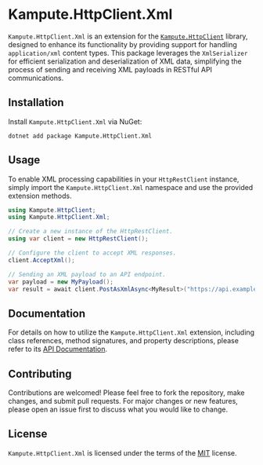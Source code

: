 # Kampute.HttpClient.Xml

`Kampute.HttpClient.Xml` is an extension for the [`Kampute.HttpClient`](https://www.nuget.org/packages/Kampute.HttpClient) library,
designed to enhance its functionality by providing support for handling `application/xml` content types. This package leverages
the `XmlSerializer` for efficient serialization and deserialization of XML data, simplifying the process of sending and receiving
XML payloads in RESTful API communications.

## Installation

Install `Kampute.HttpClient.Xml` via NuGet:

```shell
dotnet add package Kampute.HttpClient.Xml
```

## Usage

To enable XML processing capabilities in your `HttpRestClient` instance, simply import the `Kampute.HttpClient.Xml` namespace and
use the provided extension methods.

```csharp
using Kampute.HttpClient;
using Kampute.HttpClient.Xml;

// Create a new instance of the HttpRestClient.
using var client = new HttpRestClient();

// Configure the client to accept XML responses.
client.AcceptXml();

// Sending an XML payload to an API endpoint.
var payload = new MyPayload();
var result = await client.PostAsXmlAsync<MyResult>("https://api.example.com/resource", payload);
```

## Documentation

For details on how to utilize the `Kampute.HttpClient.Xml` extension, including class references, method signatures, and property
descriptions, please refer to its [API Documentation](https://kampute.github.io/http-client/api/Kampute.HttpClient.Xml.html).

## Contributing

Contributions are welcomed! Please feel free to fork the repository, make changes, and submit pull requests. For major changes or new
features, please open an issue first to discuss what you would like to change.

## License

`Kampute.HttpClient.Xml` is licensed under the terms of the [MIT](LICENSE) license.
